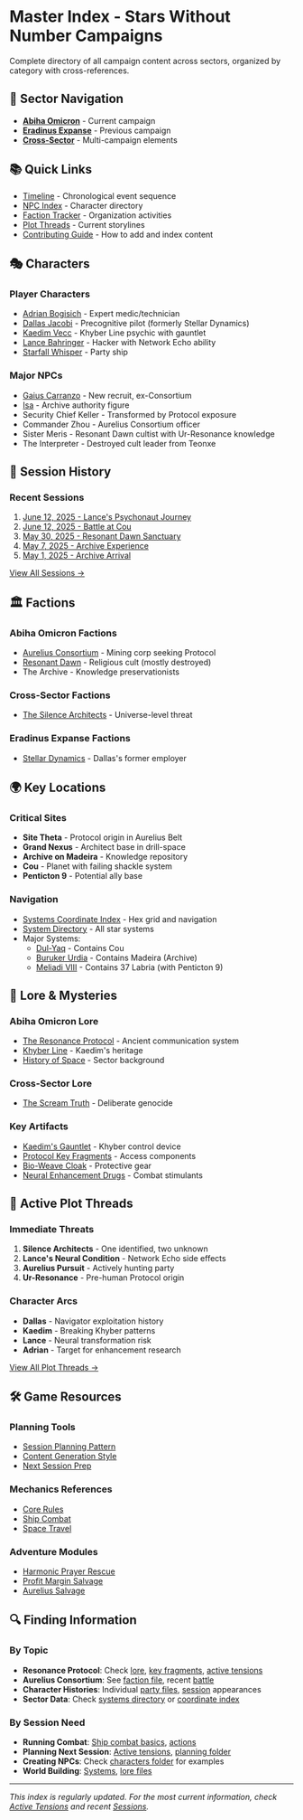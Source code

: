 # Master Index - Stars Without Number Campaigns

Complete directory of all campaign content across sectors, organized by category with cross-references.

## 🌌 Sector Navigation
- **[Abiha Omicron](sectors/abiha-omicron/)** - Current campaign
- **[Eradinus Expanse](sectors/eradinus-expanse/)** - Previous campaign
- **[Cross-Sector](sectors/cross-sector/)** - Multi-campaign elements

## 📚 Quick Links
- [Timeline](TIMELINE.md) - Chronological event sequence
- [NPC Index](NPC-INDEX.md) - Character directory
- [Faction Tracker](FACTION-TRACKER.md) - Organization activities
- [Plot Threads](sectors/abiha-omicron/plot-threads/active-tensions.md) - Current storylines
- [Contributing Guide](CONTRIBUTING.md) - How to add and index content

## 🎭 Characters

### Player Characters
- [Adrian Bogisich](party/adrian-bogisich/character-sheet.md) - Expert medic/technician
- [Dallas Jacobi](party/dallas-jacobi/character-sheet.md) - Precognitive pilot (formerly Stellar Dynamics)
- [Kaedim Vecc](party/kaedim-vecc/character-sheet.md) - Khyber Line psychic with gauntlet
- [Lance Bahringer](party/lance-bahringer/character-sheet.md) - Hacker with Network Echo ability
- [Starfall Whisper](party/starfall-whisper.md) - Party ship

### Major NPCs
- [Gaius Carranzo](sectors/abiha-omicron/characters/gaius-carranzo.md) - New recruit, ex-Consortium
- [Isa](sectors/abiha-omicron/characters/isa-archive-authority.md) - Archive authority figure
- Security Chief Keller - Transformed by Protocol exposure
- Commander Zhou - Aurelius Consortium officer
- Sister Meris - Resonant Dawn cultist with Ur-Resonance knowledge
- The Interpreter - Destroyed cult leader from Teonxe

## 📅 Session History

### Recent Sessions
1. [June 12, 2025 - Lance's Psychonaut Journey](sectors/abiha-omicron/sessions/2025-06-12-lances-psychonaut-journey.md)
2. [June 12, 2025 - Battle at Cou](sectors/abiha-omicron/sessions/2025-06-12-cou-approach-battle.md)
3. [May 30, 2025 - Resonant Dawn Sanctuary](sectors/abiha-omicron/sessions/2025-05-30-resonant-dawn-sanctuary.md)
4. [May 7, 2025 - Archive Experience](sectors/abiha-omicron/sessions/2025-05-07-archive-experience.md)
5. [May 1, 2025 - Archive Arrival](sectors/abiha-omicron/sessions/2025-05-01-archive-arrival.md)

[View All Sessions →](sectors/abiha-omicron/sessions/)

## 🏛️ Factions

### Abiha Omicron Factions
- [Aurelius Consortium](sectors/abiha-omicron/factions/aurelius-consortium.md) - Mining corp seeking Protocol
- [Resonant Dawn](sectors/abiha-omicron/factions/resonant-dawn.md) - Religious cult (mostly destroyed)
- The Archive - Knowledge preservationists

### Cross-Sector Factions
- [The Silence Architects](sectors/cross-sector/factions/silence-architects.md) - Universe-level threat

### Eradinus Expanse Factions
- [Stellar Dynamics](sectors/eradinus-expanse/factions/stellar-dynamics.md) - Dallas's former employer

## 🌍 Key Locations

### Critical Sites
- **Site Theta** - Protocol origin in Aurelius Belt
- **Grand Nexus** - Architect base in drill-space
- **Archive on Madeira** - Knowledge repository
- **Cou** - Planet with failing shackle system
- **Penticton 9** - Potential ally base

### Navigation
- [Systems Coordinate Index](sectors/abiha-omicron/systems-coordinate-index.md) - Hex grid and navigation
- [System Directory](sectors/abiha-omicron/systems/) - All star systems
- Major Systems:
  - [Dul-Yaq](sectors/abiha-omicron/systems/dul-yaq/system--dul-yaq.md) - Contains Cou
  - [Buruker Urdia](sectors/abiha-omicron/systems/buruker-urdia/system--buruker-urdia.md) - Contains Madeira (Archive)
  - [Meliadi VIII](sectors/abiha-omicron/systems/meliadi-viii/system--meliadi-viii.md) - Contains 37 Labria (with Penticton 9)

## 📜 Lore & Mysteries

### Abiha Omicron Lore
- [The Resonance Protocol](sectors/abiha-omicron/lore/resonance-protocol.md) - Ancient communication system
- [Khyber Line](sectors/abiha-omicron/lore/khyber-line.md) - Kaedim's heritage
- [History of Space](sectors/abiha-omicron/lore/history-of-space.md) - Sector background

### Cross-Sector Lore
- [The Scream Truth](sectors/cross-sector/lore/the-scream-truth.md) - Deliberate genocide

### Key Artifacts
- [Kaedim's Gauntlet](party/kaedim-vecc/kaedim-gauntlet.md) - Khyber control device
- [Protocol Key Fragments](sectors/abiha-omicron/lore/protocol-key-fragments.md) - Access components
- [Bio-Weave Cloak](party/lance-bahringer/bio-weave-cloak.md) - Protective gear
- [Neural Enhancement Drugs](party/adrian-bogisich/drugs-and-compounds-reference.md) - Combat stimulants

## 🎯 Active Plot Threads

### Immediate Threats
1. **Silence Architects** - One identified, two unknown
2. **Lance's Neural Condition** - Network Echo side effects
3. **Aurelius Pursuit** - Actively hunting party
4. **Ur-Resonance** - Pre-human Protocol origin

### Character Arcs
- **Dallas** - Navigator exploitation history
- **Kaedim** - Breaking Khyber patterns
- **Lance** - Neural transformation risk
- **Adrian** - Target for enhancement research

[View All Plot Threads →](sectors/abiha-omicron/plot-threads/active-tensions.md)

## 🛠️ Game Resources

### Planning Tools
- [Session Planning Pattern](gm-notes/session-planning-pattern.md)
- [Content Generation Style](gm-notes/content-generation-style.md)
- [Next Session Prep](sectors/abiha-omicron/planning/next-session/)

### Mechanics References
- [Core Rules](game-mechanics/core-rules-reference.md)
- [Ship Combat](game-mechanics/ship-combat-basics.md)
- [Space Travel](game-mechanics/space-travel-times.md)

### Adventure Modules
- [Harmonic Prayer Rescue](modules/2025-06-12-harmonic-prayer-rescue-module.md)
- [Profit Margin Salvage](modules/2025-06-12-profit-margin-salvage-module.md)
- [Aurelius Salvage](modules/aurelius-salvage.md)

## 🔍 Finding Information

### By Topic
- **Resonance Protocol**: Check [lore](lore/resonance-protocol.md), [key fragments](lore/protocol-key-fragments.md), [active tensions](plot-threads/active-tensions.md)
- **Aurelius Consortium**: See [faction file](factions/aurelius-consortium.md), recent [battle](sessions/2025-06-12-cou-approach-battle.md)
- **Character Histories**: Individual [party files](party/), [session](sessions/) appearances
- **Sector Data**: Check [systems directory](systems/) or [coordinate index](systems-coordinate-index.md)

### By Session Need
- **Running Combat**: [Ship combat basics](game-mechanics/ship-combat-basics.md), [actions](game-mechanics/ship-combat-actions.md)
- **Planning Next Session**: [Active tensions](plot-threads/active-tensions.md), [planning folder](planning/next-session/)
- **Creating NPCs**: Check [characters folder](characters/) for examples
- **World Building**: [Systems](systems/), [lore files](lore/)

---

*This index is regularly updated. For the most current information, check [Active Tensions](plot-threads/active-tensions.md) and recent [Sessions](sessions/).*